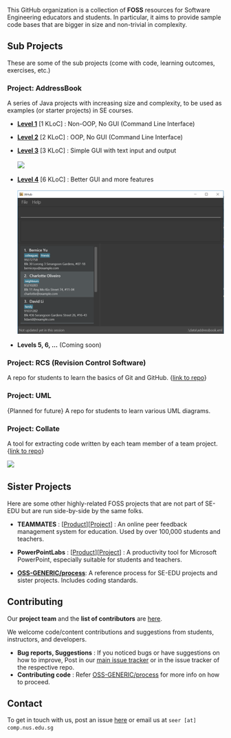 This GitHub organization is a collection of **FOSS** resources for Software Engineering educators and students. 
In particular, it aims to provide sample code bases that are bigger in size and non-trivial in complexity.

## Sub Projects
These are some of the sub projects (come with code, learning outcomes, exercises, etc.) 

### Project: AddressBook 
A series of Java projects with increasing size and complexity, to be used as examples (or starter projects) in SE courses.

  * [**Level 1**](https://github.com/se-edu/addressbook-level1) [1 KLoC] : Non-OOP, No GUI (Command Line Interface)
  * [**Level 2**](https://github.com/se-edu/addressbook-level2) [2 KLoC] : OOP, No GUI (Command Line Interface)
  * [**Level 3**](https://github.com/se-edu/addressbook-level3) [3 KLoC] : Simple GUI with text input and output<br><br>
    <img src="https://github.com/se-edu/addressbook-level3/raw/master/doc/images/Ui.png" >
    
  * [**Level 4**](https://github.com/se-edu/addressbook-level4) [6 KLoC] : Better GUI and more features<br><br>
    <img src="https://github.com/se-edu/addressbook-level4/raw/master/docs/images/Ui.png" >
    
  * **Levels 5, 6, ...** (Coming soon)
  
### Project: RCS (Revision Control Software) 
A repo for students to learn the basics of Git and GitHub. {[link to repo](../../../rcs)}

### Project: UML 
{Planned for future} A repo for students to learn various UML diagrams. 

### Project: Collate
A tool for extracting code written by each team member of a team project. {[link to repo](../../../collate)}

<img src="https://github.com/se-edu/collate/raw/master/docs/images/collate-overview.gif" >

## Sister Projects
Here are some other highly-related FOSS projects that are not part of SE-EDU but are run side-by-side by the same folks.

* **TEAMMATES** : [[Product](https://teammatesv4.appspot.com)][[Project](https://github.com/teammates/teammates)] : 
  An online peer feedback management system for education. 
  Used by over 100,000 students and teachers.
* **PowerPointLabs** : 
  [[Product](http://PowerPointLabs.info)][[Project](https://github.com/powerpointlabs/powerpointlabs)] 
  : A productivity tool for Microsoft PowerPoint, especially suitable for students and teachers.
  
* [**OSS-GENERIC/process**](https://github.com/oss-generic/process): A reference process for SE-EDU projects 
  and sister projects. Includes coding standards.


## Contributing

Our **project team** and the **list of contributors** are [here](docs/Team.md).

We welcome code/content contributions and suggestions from students, instructors, and developers. 

* **Bug reports, Suggestions** : If you noticed bugs or have suggestions on how to improve,
  Post in our [main issue tracker](https://github.com/se-edu/main/issues) or in the issue tracker of the respective repo.
* **Contributing code** : Refer [OSS-GENERIC/process](https://github.com/oss-generic/process) for more info on how to proceed.

## Contact 
To get in touch with us, post an issue [here](https://github.com/se-edu/main/issues) or email us at `seer [at] comp.nus.edu.sg`

